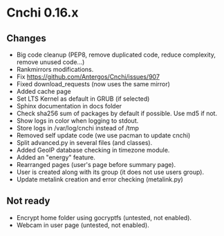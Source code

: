# Cnchi 0.16.x

## Changes
- Big code cleanup (PEP8, remove duplicated code, reduce complexity, remove unused code...)
- Rankmirrors modifications.
- Fix https://github.com/Antergos/Cnchi/issues/907
- Fixed download_requests (now uses the same mirror)
- Added cache page
- Set LTS Kernel as default in GRUB (if selected)
- Sphinx documentation in docs folder
- Check sha256 sum of packages by default if possible. Use md5 if not.
- Show logs in color when logging to stdout.
- Store logs in /var/log/cnchi instead of /tmp
- Removed self update code (we use pacman to update cnchi)
- Split advanced.py in several files (and classes).
- Added GeoIP database checking in timezone module.
- Added an "energy" feature.
- Rearranged pages (user's page before summary page).
- User is created along with its group (it does not use users group).
- Update metalink creation and error checking (metalink.py)

## Not ready
- Encrypt home folder using gocryptfs (untested, not enabled).
- Webcam in user page (untested, not enabled).
